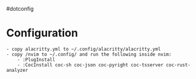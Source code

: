 #dotconfig

# Configuration
	- copy alacritty.yml to ~/.config/alacritty/alacritty.yml
	- copy /nvim to ~/.config/ and run the following inside nvim:
		- :PlugInstall
		- :CocInstall coc-sh coc-json coc-pyright coc-tsserver coc-rust-analyzer

